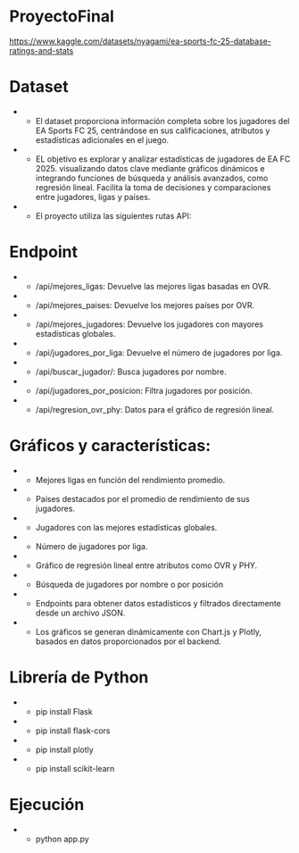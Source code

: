 # ProyectoFinal

https://www.kaggle.com/datasets/nyagami/ea-sports-fc-25-database-ratings-and-stats


# Dataset
- - El dataset proporciona información completa sobre los jugadores del EA Sports FC 25, centrándose en sus calificaciones, atributos y estadísticas adicionales en el juego.
- - EL objetivo es explorar y analizar estadísticas de jugadores de EA FC 2025. visualizando datos clave mediante gráficos dinámicos e integrando funciones de búsqueda y análisis avanzados, como regresión lineal. Facilita la toma de decisiones y comparaciones entre jugadores, ligas y países.

- - El proyecto utiliza las siguientes rutas API:

# Endpoint	                               
- - /api/mejores_ligas: Devuelve las mejores ligas basadas en OVR.
- - /api/mejores_paises: Devuelve los mejores países por OVR.
- - /api/mejores_jugadores: Devuelve los jugadores con mayores estadísticas globales.
- - /api/jugadores_por_liga: Devuelve el número de jugadores por liga.
- - /api/buscar_jugador/<nombre>: Busca jugadores por nombre.
- - /api/jugadores_por_posicion: Filtra jugadores por posición.
- - /api/regresion_ovr_phy: Datos para el gráfico de regresión lineal.

# Gráficos y características:

- - Mejores ligas en función del rendimiento promedio.
- - Países destacados por el promedio de rendimiento de sus jugadores.
- - Jugadores con las mejores estadísticas globales.
- - Número de jugadores por liga.
- - Gráfico de regresión lineal entre atributos como OVR y PHY.

- - Búsqueda de jugadores por nombre o por posición
- - Endpoints para obtener datos estadísticos y filtrados directamente desde un archivo JSON.
- - Los gráficos se generan dinámicamente con Chart.js y Plotly, basados en datos proporcionados por el backend.

# Librería de Python
- - pip install Flask
- - pip install flask-cors
- - pip install plotly
- - pip install scikit-learn

# Ejecución
- - python app.py
